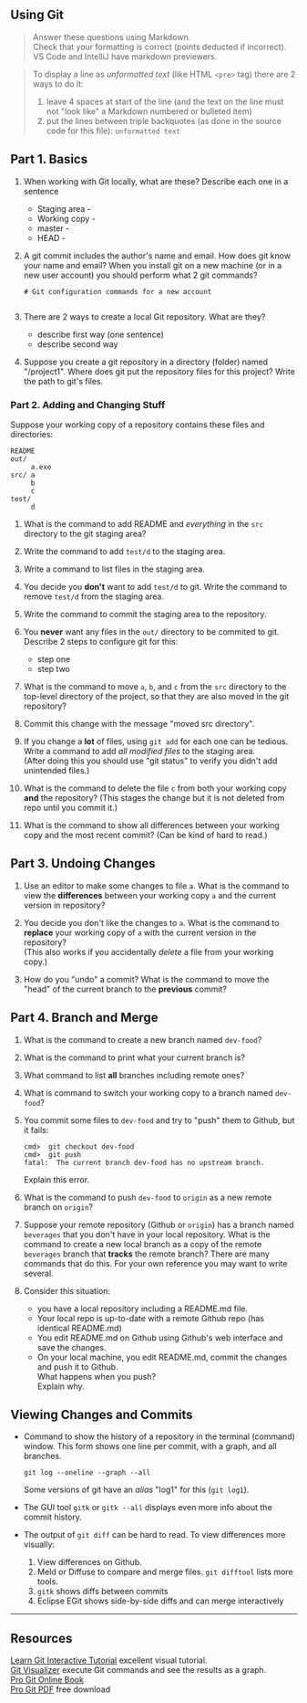 ## Using Git

> Answer these questions using Markdown.  
> Check that your formatting is correct (points deducted if incorrect).
> VS Code and IntelliJ have markdown previewers.

> To display a line as *unformatted text* (like HTML `<pre>` tag) there are 2 ways to do it:
> 1. leave 4 spaces at start of the line (and the text on the line must not "look like" a Markdown numbered or bulleted item)
> 2. put the lines between triple backquotes (as done in the source code for this file):
    ```
    unformatted text
    ```

## Part 1. Basics

1. When working with Git locally, what are these?  Describe each one in a sentence
   * Staging area -
   * Working copy -
   * master -
   * HEAD -

2. A git commit includes the author's name and email.  How does git know your name and email?  When you install git on a new machine (or in a new user account) you should perform what 2 git commands?
    ```
    # Git configuration commands for a new account


    ```
3. There are 2 ways to create a local Git repository.  What are they?
    - describe first way (one sentence)
    - describe second way


4. Suppose you create a git repository in a directory (folder) named "/project1". Where does git put the repository files for this project? Write the path to git's files.


### Part 2. Adding and Changing Stuff

Suppose your working copy of a repository contains these files and directories:
```
README
out/
     a.exe
src/ a
     b
	 c
test/
     d
```     

1. What is the command to add README and *everything* in the `src` directory to the git staging area?


2. Write the command to add `test/d` to the staging area.


3. Write a command to list files in the staging area.


4. You decide you **don't** want to add `test/d` to git.  Write the command to remove `test/d` from the staging area.


5. Write the command to commit the staging area to the repository.



6. You **never** want any files in the `out/` directory to be commited to git. Describe 2 steps to configure git for this:
    * step one
	* step two


7. What is the command to move `a`, `b`, and `c` from the `src` directory to the top-level directory of the project, so that they are also moved in the git repository?


8. Commit this change with the message "moved src directory".


9. If you change a **lot** of files, using `git add` for each one can be tedious.  Write a command to add *all modified files* to the staging area.   
    (After doing this you should use "git status" to verify you didn't add unintended files.)


10. What is the command to delete the file `c` from both your working copy **and** the repository? (This stages the change but it is not deleted from repo until you commit it.)


11. What is the command to show all differences between your working copy and the most recent commit? (Can be kind of hard to read.)



## Part 3. Undoing Changes

1. Use an editor to make some changes to file `a`.  What is the command to view the **differences** between your working copy `a` and the current version in repository?


2. You decide you don't like the changes to `a`. What is the command to **replace** your working copy of `a` with the current version in the repository?    
    (This also works if you accidentally *delete* a file from your working copy.)


3. How do you "undo" a commit?  What is the command to move the "head" of the current branch to the **previous** commit?



## Part 4. Branch and Merge

1. What is the command to create a new branch named `dev-food`?

 

2. What is the command to print what your current branch is?



3. What command to list **all** branches including remote ones?



4. What is command to switch your working copy to a branch named `dev-food`?



5. You commit some files to `dev-food` and try to "push" them to Github, but it fails:

    ```
    cmd>  git checkout dev-food
    cmd>  git push
    fatal:  The current branch dev-food has no upstream branch. 
    ```
    Explain this error.

6. What is the command to push `dev-food` to `origin` as a new remote branch on `origin`?



7. Suppose your remote repository (Github or `origin`) has a branch named `beverages` that you don't have in your local repository.  What is the command to create a new local branch as a copy of the remote `beverages` branch that **tracks** the remote branch?
    There are many commands that do this.  For your own reference you may want to write several.


8. Consider this situation:
   - you have a local repository including a README.md file.
   - Your local repo is up-to-date with a remote Github repo (has identical README.md)
   - You edit README.md on Github using Github's web interface and save the changes.
   - On your local machine, you edit README.md, commit the changes and push it to Github.    
   What happens when you push?    
   Explain why.



## Viewing Changes and Commits

* Command to show the history of a repository in the terminal (command) window.  This form shows one line per commit, with a graph, and all branches.
    ```
    git log --oneline --graph --all
    ```
    Some versions of git have an *alias* "log1" for this (`git log1`).

* The GUI tool `gitk` or `gitk --all` displays even more info about the commit history.


* The output of `git diff` can be hard to read. To view differences more visually:

    1. View differences on Github.
    2. Meld or Diffuse to compare and merge files. `git difftool` lists more tools.
    3. `gitk` shows diffs between commits
    4. Eclipse EGit shows side-by-side diffs and can merge interactively

---
## Resources

[Learn Git Interactive Tutorial][LearnGitInteractive] excellent visual tutorial.   
[Git Visualizer][VisualizeGit] execute Git commands and see the results as a graph.    
[Pro Git Online Book][ProGit]    
[Pro Git PDF][ProGitPdf] free download

[ProGit]: https://www.git-scm.com/book/en/v2 "Pro Git online book on Git-scm.com"
[ProGitPdf]: https://progit2.s3.amazonaws.com/en/2016-03-22-f3531/progit-en.1084.pdf "Pro Git v.2 PDF on AWS. Longer, book format."
[LearnGitInteractive]: https://learngitbranching.js.org "Interactive graphical git tutorial"
[VisualizeGit]: http://git-school.github.io/visualizing-git/ "Online tools draws a graph of commits in a repo, as you type"

